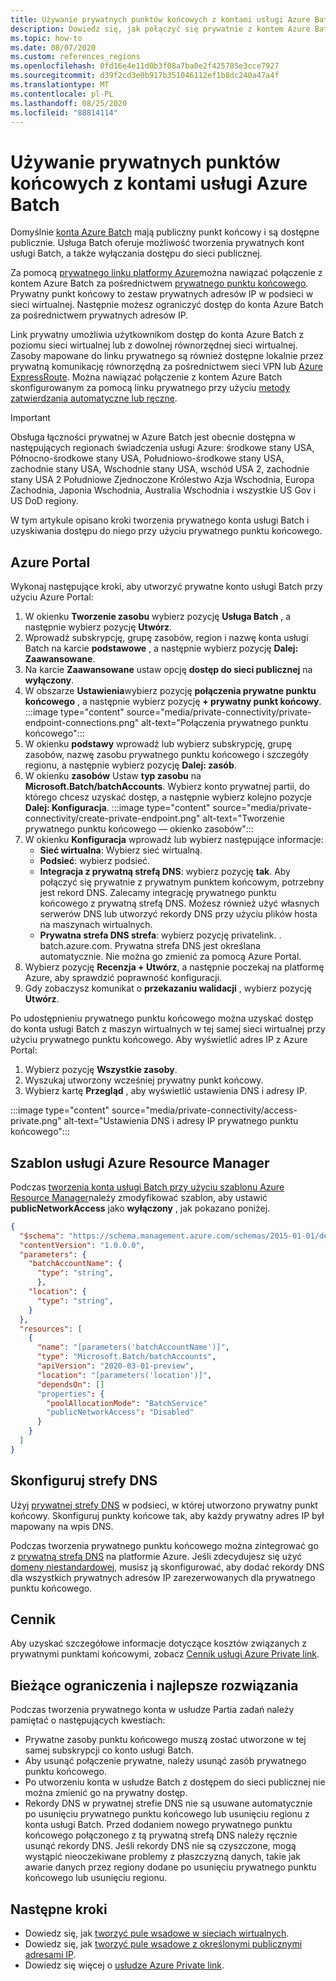 ```yaml
---
title: Używanie prywatnych punktów końcowych z kontami usługi Azure Batch
description: Dowiedz się, jak połączyć się prywatnie z kontem Azure Batch przy użyciu prywatnych punktów końcowych.
ms.topic: how-to
ms.date: 08/07/2020
ms.custom: references_regions
ms.openlocfilehash: 0fd16e4e11d0b3f08a7ba0e2f425785e3cce7927
ms.sourcegitcommit: d39f2cd3e0b917b351046112ef1b8dc240a47a4f
ms.translationtype: MT
ms.contentlocale: pl-PL
ms.lasthandoff: 08/25/2020
ms.locfileid: "88814114"
---
```

# <a name="use-private-endpoints-with-azure-batch-accounts"></a>Używanie prywatnych punktów końcowych z kontami usługi Azure Batch

Domyślnie [konta Azure Batch](accounts.md) mają publiczny punkt końcowy i są dostępne publicznie. Usługa Batch oferuje możliwość tworzenia prywatnych kont usługi Batch, a także wyłączania dostępu do sieci publicznej.

Za pomocą [prywatnego linku platformy Azure](../private-link/private-link-overview.md)można nawiązać połączenie z kontem Azure Batch za pośrednictwem [prywatnego punktu końcowego](../private-link/private-endpoint-overview.md). Prywatny punkt końcowy to zestaw prywatnych adresów IP w podsieci w sieci wirtualnej. Następnie możesz ograniczyć dostęp do konta Azure Batch za pośrednictwem prywatnych adresów IP.

Link prywatny umożliwia użytkownikom dostęp do konta Azure Batch z poziomu sieci wirtualnej lub z dowolnej równorzędnej sieci wirtualnej. Zasoby mapowane do linku prywatnego są również dostępne lokalnie przez prywatną komunikację równorzędną za pośrednictwem sieci VPN lub [Azure ExpressRoute](../expressroute/expressroute-introduction.md). Można nawiązać połączenie z kontem Azure Batch skonfigurowanym za pomocą linku prywatnego przy użyciu [metody zatwierdzania automatyczne lub ręczne](../private-link/private-endpoint-overview.md#access-to-a-private-link-resource-using-approval-workflow).

> [!IMPORTANT]
> Obsługa łączności prywatnej w Azure Batch jest obecnie dostępna w następujących regionach świadczenia usługi Azure: środkowe stany USA, Północno-środkowe stany USA, Południowo-środkowe stany USA, zachodnie stany USA, Wschodnie stany USA, wschód USA 2, zachodnie stany USA 2 Południowe Zjednoczone Królestwo Azja Wschodnia, Europa Zachodnia, Japonia Wschodnia, Australia Wschodnia i wszystkie US Gov i US DoD regiony.

W tym artykule opisano kroki tworzenia prywatnego konta usługi Batch i uzyskiwania dostępu do niego przy użyciu prywatnego punktu końcowego.

## <a name="azure-portal"></a>Azure Portal

Wykonaj następujące kroki, aby utworzyć prywatne konto usługi Batch przy użyciu Azure Portal:

1. W okienku **Tworzenie zasobu** wybierz pozycję **Usługa Batch** , a następnie wybierz pozycję **Utwórz**.
2. Wprowadź subskrypcję, grupę zasobów, region i nazwę konta usługi Batch na karcie **podstawowe** , a następnie wybierz pozycję **Dalej: Zaawansowane**.
3. Na karcie **Zaawansowane** ustaw opcję **dostęp do sieci publicznej** na **wyłączony**.
4. W obszarze **Ustawienia**wybierz pozycję **połączenia prywatne punktu końcowego** , a następnie wybierz pozycję **+ prywatny punkt końcowy**.
   :::image type="content" source="media/private-connectivity/private-endpoint-connections.png" alt-text="Połączenia prywatnego punktu końcowego":::
5. W okienku **podstawy** wprowadź lub wybierz subskrypcję, grupę zasobów, nazwę zasobu prywatnego punktu końcowego i szczegóły regionu, a następnie wybierz pozycję **Dalej: zasób**.
6. W okienku **zasobów** Ustaw **typ zasobu** na **Microsoft.Batch/batchAccounts**. Wybierz konto prywatnej partii, do którego chcesz uzyskać dostęp, a następnie wybierz kolejno pozycje **Dalej: Konfiguracja**.
   :::image type="content" source="media/private-connectivity/create-private-endpoint.png" alt-text="Tworzenie prywatnego punktu końcowego — okienko zasobów":::
7. W okienku **Konfiguracja** wprowadź lub wybierz następujące informacje:
   - **Sieć wirtualna**: Wybierz sieć wirtualną.
   - **Podsieć**: wybierz podsieć.
   - **Integracja z prywatną strefą DNS**: wybierz pozycję **tak**. Aby połączyć się prywatnie z prywatnym punktem końcowym, potrzebny jest rekord DNS. Zalecamy integrację prywatnego punktu końcowego z prywatną strefą DNS. Możesz również użyć własnych serwerów DNS lub utworzyć rekordy DNS przy użyciu plików hosta na maszynach wirtualnych.
   - **Prywatna strefa DNS strefa**: wybierz pozycję privatelink. <region> . batch.azure.com. Prywatna strefa DNS jest określana automatycznie. Nie można go zmienić za pomocą Azure Portal.
8. Wybierz pozycję **Recenzja + Utwórz**, a następnie poczekaj na platformę Azure, aby sprawdzić poprawność konfiguracji.
9. Gdy zobaczysz komunikat o **przekazaniu walidacji** , wybierz pozycję **Utwórz**.

Po udostępnieniu prywatnego punktu końcowego można uzyskać dostęp do konta usługi Batch z maszyn wirtualnych w tej samej sieci wirtualnej przy użyciu prywatnego punktu końcowego. Aby wyświetlić adres IP z Azure Portal:

1. Wybierz pozycję **Wszystkie zasoby**.
2. Wyszukaj utworzony wcześniej prywatny punkt końcowy.
3. Wybierz kartę **Przegląd** , aby wyświetlić ustawienia DNS i adresy IP.

:::image type="content" source="media/private-connectivity/access-private.png" alt-text="Ustawienia DNS i adresy IP prywatnego punktu końcowego":::

## <a name="azure-resource-manager-template"></a>Szablon usługi Azure Resource Manager

Podczas [tworzenia konta usługi Batch przy użyciu szablonu Azure Resource Manager](quick-create-template.md)należy zmodyfikować szablon, aby ustawić **publicNetworkAccess** jako **wyłączony** , jak pokazano poniżej.

```json
{
  "$schema": "https://schema.management.azure.com/schemas/2015-01-01/deploymentTemplate.json#",
  "contentVersion": "1.0.0.0",
  "parameters": {
    "batchAccountName": {
      "type": "string",
      },
    "location": {
      "type": "string",
    }
  },
  "resources": [
    {
      "name": "[parameters('batchAccountName')]",
      "type": "Microsoft.Batch/batchAccounts",
      "apiVersion": "2020-03-01-preview",
      "location": "[parameters('location')]",
      "dependsOn": []
      "properties": {
        "poolAllocationMode": "BatchService"
        "publicNetworkAccess": "Disabled"
      }
    }
  ]
}
```

## <a name="configure-dns-zones"></a>Skonfiguruj strefy DNS

Użyj [prywatnej strefy DNS](../dns/private-dns-privatednszone.md) w podsieci, w której utworzono prywatny punkt końcowy. Skonfiguruj punkty końcowe tak, aby każdy prywatny adres IP był mapowany na wpis DNS.

Podczas tworzenia prywatnego punktu końcowego można zintegrować go z [prywatną strefą DNS](../dns/private-dns-privatednszone.md) na platformie Azure. Jeśli zdecydujesz się użyć [domeny niestandardowej](../dns/dns-custom-domain.md), musisz ją skonfigurować, aby dodać rekordy DNS dla wszystkich prywatnych adresów IP zarezerwowanych dla prywatnego punktu końcowego.

## <a name="pricing"></a>Cennik

Aby uzyskać szczegółowe informacje dotyczące kosztów związanych z prywatnymi punktami końcowymi, zobacz [Cennik usługi Azure Private link](https://azure.microsoft.com/pricing/details/private-link/).

## <a name="current-limitations-and-best-practices"></a>Bieżące ograniczenia i najlepsze rozwiązania

Podczas tworzenia prywatnego konta w usłudze Partia zadań należy pamiętać o następujących kwestiach:

- Prywatne zasoby punktu końcowego muszą zostać utworzone w tej samej subskrypcji co konto usługi Batch.
- Aby usunąć połączenie prywatne, należy usunąć zasób prywatnego punktu końcowego.
- Po utworzeniu konta w usłudze Batch z dostępem do sieci publicznej nie można zmienić go na prywatny dostęp.
- Rekordy DNS w prywatnej strefie DNS nie są usuwane automatycznie po usunięciu prywatnego punktu końcowego lub usunięciu regionu z konta usługi Batch. Przed dodaniem nowego prywatnego punktu końcowego połączonego z tą prywatną strefą DNS należy ręcznie usunąć rekordy DNS. Jeśli rekordy DNS nie są czyszczone, mogą wystąpić nieoczekiwane problemy z płaszczyzną danych, takie jak awarie danych przez regiony dodane po usunięciu prywatnego punktu końcowego lub usunięciu regionu.

## <a name="next-steps"></a>Następne kroki

- Dowiedz się, jak [tworzyć pule wsadowe w sieciach wirtualnych](batch-virtual-network.md).
- Dowiedz się, jak [tworzyć pule wsadowe z określonymi publicznymi adresami IP](create-pool-public-ip.md).
- Dowiedz się więcej o [usłudze Azure Private link](../private-link/private-link-overview.md).

